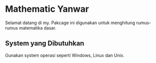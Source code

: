 # Mathematic Yanwar
Selamat datang di my. Pakcage ini digunakan untuk menghitung 
rumus-rumus matematika dasar.

## System yang Dibutuhkan
Gunakan system operasi seperti Windows, Linux dan Unix.

